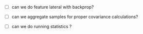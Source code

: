  - [ ] can we do feature lateral with backprop?
 
 - [ ] can we aggregate samples for proper covariance calculations?
 - [ ] can we do running statistics ?